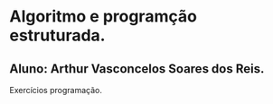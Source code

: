 # Algoritmo e programção estruturada.

## Aluno: Arthur Vasconcelos Soares dos Reis.
Exercícios programação.
